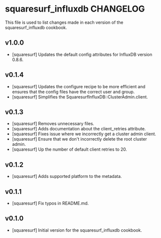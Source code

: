 squaresurf_influxdb CHANGELOG
============================

This file is used to list changes made in each version of the squaresurf_influxdb cookbook.

v1.0.0
------
- [squaresurf] Updates the default config attributes for InfluxDB version
  0.8.6.

v0.1.4
------
- [squaresurf] Updates the configure recipe to be more efficient and ensures
  that the config files have the correct user and group.
- [squaresurf] Simplifies the SquaresurfInfluxDB::ClusterAdmin.client.

v0.1.3
------
- [squaresurf] Removes unnecessary files.
- [squaresurf] Adds documentation about the client_retries attribute.
- [squaresurf] Fixes issue where we incorrectly get a cluster admin client.
- [squaresurf] Ensure that we don't incorrectly delete the root cluster admin.
- [squaresurf] Up the number of default client retries to 20.

v0.1.2
------
- [squaresurf] Adds supported platform to the metadata.

v0.1.1
------
- [squaresurf] Fix typos in README.md.

v0.1.0
-----
- [squaresurf] Initial version for the squaresurf_influxdb cookbook.
